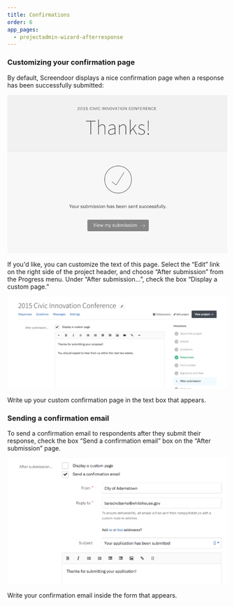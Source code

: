 ```yaml
---
title: Confirmations
order: 6
app_pages:
  - projectadmin-wizard-afterresponse
---
```


### Customizing your confirmation page

By default, Screendoor displays a nice confirmation page when a response has been successfully submitted:

![The default confirmation page.](../images/confirmations_1.png)

If you'd like, you can customize the text of this page. Select the &ldquo;Edit&rdquo; link on the right side of the project header, and choose &ldquo;After submission&rdquo; from the Progress menu. Under &ldquo;After submission&hellip;&rdquo;, check the box &ldquo;Display a custom page.&rdquo;

![Writing a custom confirmation page.](../images/confirmations_2.png)

Write up your custom confirmation page in the text box that appears.

### Sending a confirmation email

To send a confirmation email to respondents after they submit their response, check the box &ldquo;Send a confirmation email&rdquo; box on the &ldquo;After submission&rdquo; page.

![Drafting a confirmation email.](../images/confirmations_3.png)

Write your confirmation email inside the form that appears.
